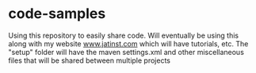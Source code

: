 code-samples
============
Using this repository to easily share code. Will eventually be using this along with my website www.jatinst.com which will have tutorials, etc.
The "setup" folder will have the maven settings.xml and other miscellaneous files that will be shared between multiple projects